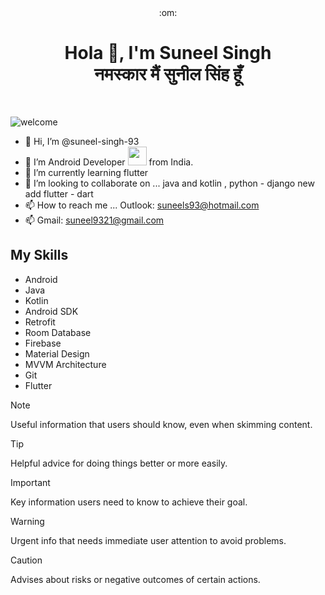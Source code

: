 <div id="header" align="center">
 :om:
 <br>
<h1> Hola 👋, I'm Suneel Singh
<br>
 नमस्कार मैं सुनील सिंह हूँ
</h1>
</div>
<br>

![welcome](https://github.com/suneel-singh-93/suneel-singh-93/assets/93152383/4540eceb-10e9-4daa-8594-1213fb06b5f2)

- 👋 Hi, I’m @suneel-singh-93
- 👀 I’m Android Developer <img src="https://media.giphy.com/media/WUlplcMpOCEmTGBtBW/giphy.gif" width="30"> from India. 
- 🌱 I’m currently learning  flutter 
- 💞️ I’m looking to collaborate on ... java and kotlin , python - django  new add flutter - dart 
- 📫 How to reach me ... Outlook: suneels93@hotmail.com
- 📫 Gmail: suneel9321@gmail.com

My Skills
-
<div>
<ul style="list-style-type:disc;">
<li>Android</li>
 <li>Java</li>
 <li>Kotlin</li>
 <li>Android SDK</li>
 <li>Retrofit</li>
 <li>Room Database</li>
 <li>Firebase</li>
 <li>Material Design</li>
 <li>MVVM Architecture</li>
 <li>Git</li>
 <li>Flutter</li>
</ul>
</div>

> [!NOTE]
> Useful information that users should know, even when skimming content.

> [!TIP]
> Helpful advice for doing things better or more easily.

> [!IMPORTANT]
> Key information users need to know to achieve their goal.

> [!WARNING]
> Urgent info that needs immediate user attention to avoid problems.

> [!CAUTION]
> Advises about risks or negative outcomes of certain actions.
<!---
suneel-singh-93/suneel-singh-93 is a ✨ special ✨ repository because its `README.md` (this file) appears on your GitHub profile.
You can click the Preview link to take a look at your changes.

<div id="header" align="center">
  <img src="https://media.giphy.com/media/M9gbBd9nbDrOTu1Mqx/giphy.gif" width="100"/>
</div>
--->

